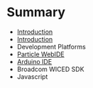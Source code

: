 # Summary

* [Introduction](README.md)
* [Introduction](documentation/Introduction.md)
* Development Platforms
* [Particle WebIDE](documentation/Particle.md)
* [Arduino IDE](documentation/Arduino.md)
* Broadcom WICED SDK
* Javascript

